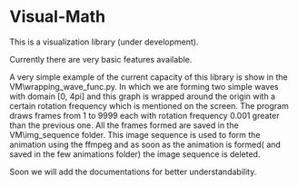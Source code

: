 # Visual-Math

This is a visualization library (under development).

Currently there are very basic features available.

A very simple example of the current capacity of this library is show in the VM\wrapping_wave_func.py.
  In which we are forming two simple waves with domain [0, 4pi] and this graph is wrapped around the origin with a certain rotation frequency
  which is mentioned on the screen.
  The program draws frames from 1 to 9999 each with rotation frequency 0.001 greater than the previous one.
  All the frames formed are saved in the VM\img_sequence folder.
  This image sequence is used to form the animation using the ffmpeg and as soon as the animation is formed( and saved in the few animations folder) the 
  image sequence is deleted.

Soon we will add the documentations for better understandability.
